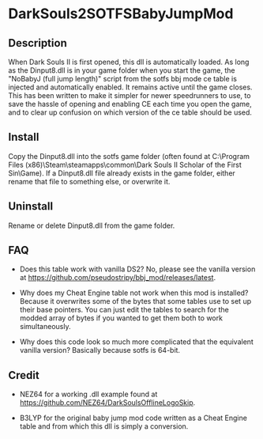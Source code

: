 # DarkSouls2SOTFSBabyJumpMod
## Description
When Dark Souls II is first opened, this dll is automatically loaded. As long as the Dinput8.dll is in
your game folder when you start the game, the "NoBabyJ (full jump length)" script from the sotfs bbj mode ce table is injected and automatically enabled. It remains active until the game closes. 
This has been written to make it simpler for newer speedrunners to use, to save the hassle 
of opening and enabling CE each time you open the game, and to clear up confusion on which version of the ce table should be used.

## Install
Copy the Dinput8.dll into the sotfs game folder (often found at C:\Program Files (x86)\Steam\steamapps\common\Dark Souls II Scholar of the First Sin\Game).
If a Dinput8.dll file already exists in the game folder, either rename that file to something else, or overwrite it.

## Uninstall
Rename or delete Dinput8.dll from the game folder.

## FAQ
* Does this table work with vanilla DS2?
No, please see the vanilla version at https://github.com/pseudostripy/bbj_mod/releases/latest.

* Why does my Cheat Engine table not work when this mod is installed?
Because it overwrites some of the bytes that some tables use to set up their base pointers. You can just edit the tables to search for the modded array of bytes if you wanted to get them both to work simultaneously.

* Why does this code look so much more complicated that the equivalent vanilla version?
Basically because sotfs is 64-bit.

## Credit
* NEZ64 for a working .dll example found at https://github.com/NEZ64/DarkSoulsOfflineLogoSkip.

* B3LYP for the original baby jump mod code written as a Cheat Engine table and from which this dll is simply a conversion.

